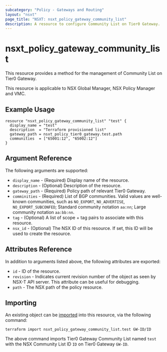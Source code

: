 ```yaml
---
subcategory: "Policy - Gateways and Routing"
layout: "nsxt"
page_title: "NSXT: nsxt_policy_gateway_community_list"
description: A resource to configure Community List on Tier0 Gateway.
---
```


# nsxt_policy_gateway_community_list

This resource provides a method for the management of Community List on Tier0 Gateway.

This resource is applicable to NSX Global Manager, NSX Policy Manager and VMC.

## Example Usage

```hcl
resource "nsxt_policy_gateway_community_list" "test" {
  display_name = "test"
  description  = "Terraform provisioned list"
  gateway_path = nsxt_policy_tier0_gateway.test.path
  communities  = ["65001:12", "65002:12"]
}
```

## Argument Reference

The following arguments are supported:

* `display_name` - (Required) Display name of the resource.
* `description` - (Optional) Description of the resource.
* `gateway_path` - (Required) Policy path of relevant Tier0 Gateway.
* `comminities`  - (Required) List of BGP communities. Valid values are well-known communities, such as `NO_EXPORT`, `NO_ADVERTISE`, `NO_EXPORT_SUBCONFED`; Standard community notation `aa:nn`; Large community notation `aa:bb:nn`.
* `tag` - (Optional) A list of scope + tag pairs to associate with this resource.
* `nsx_id` - (Optional) The NSX ID of this resource. If set, this ID will be used to create the resource.


## Attributes Reference

In addition to arguments listed above, the following attributes are exported:

* `id` - ID of the resource.
* `revision` - Indicates current revision number of the object as seen by NSX-T API server. This attribute can be useful for debugging.
* `path` - The NSX path of the policy resource.

## Importing

An existing object can be [imported][docs-import] into this resource, via the following command:

[docs-import]: /docs/import/index.html

```
terraform import nsxt_policy_gateway_community_list.test GW-ID/ID
```

The above command imports Tier0 Gateway Community List named `test` with the NSX Community List ID `ID` on Tier0 Gateway `GW-ID`.
